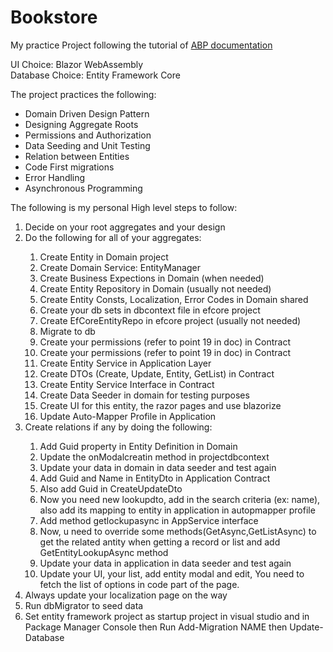 # Bookstore
My practice Project following the tutorial of <a href="https://docs.abp.io/en/abp/latest/Tutorials/Part-1?UI=Blazor&DB=EF"> ABP documentation <a>

UI Choice: Blazor WebAssembly
</br>
Database Choice: Entity Framework Core

The project practices the following:
<ul>
  <li>Domain Driven Design Pattern</li>
  <li>Designing Aggregate Roots</li>
  <li>Permissions and Authorization</li>
  <li>Data Seeding and Unit Testing</li>
  <li>Relation between Entities</li>
  <li>Code First migrations</li>
  <li>Error Handling</li>
  <li>Asynchronous Programming</li>
</ul>


The following is my personal High level steps to follow:
<ol>
  <li>Decide on your root aggregates and your design </li>
  <li>Do the following for all of your aggregates:</li>
  <ol>
    <li>Create Entity in Domain project</li>
    <li>Create Domain Service: EntityManager</li>
    <li>Create Business Expections in Domain (when needed)</li>
    <li>Create Entity Repository in Domain (usually not needed)</li>
    <li>Create Entity Consts, Localization, Error Codes in Domain shared</li>
    <li>Create your db sets in dbcontext file in efcore project</li>
    <li>Create EfCoreEntityRepo in efcore project (usually not needed)</li>
    <li>Migrate to db</li>
    <li>Create your permissions (refer to point 19 in doc) in Contract</li>
    <li>Create your permissions (refer to point 19 in doc) in Contract</li>
    <li>Create Entity Service in Application Layer</li>
    <li>Create DTOs (Create, Update, Entity, GetList) in Contract</li>
    <li>Create Entity Service Interface in Contract</li>
    <li>Create Data Seeder in domain for testing purposes</li>
    <li>Create UI for this entity, the razor pages and use blazorize</li>
    <li>Update Auto-Mapper Profile in Application</li>
  </ol>
  <li>Create relations if any by doing the following:</li>
  <ol>
    <li>Add Guid property in Entity Definition in Domain</li>
    <li>Update the onModalcreatin method in projectdbcontext</li>
    <li>Update your data in domain in data seeder and test again</li>
    <li>Add Guid and Name in EntityDto in Application Contract</li>
    <li>Also add Guid in CreateUpdateDto</li>
    <li>Now you need new lookupdto, add in the search criteria (ex: name), also add its mapping to entity in application in autopmapper profile</li>
    <li>Add method getlockupasync in AppService interface</li>
    <li>Now, u need to override some methods(GetAsync,GetListAsync) to get the related antity when getting a record or list and add GetEntityLookupAsync method</li>
    <li>Update your data in application in data seeder and test again</li>
    <li>Update your UI, your list, add entity modal and edit, You need to fetch the list of options in code part of the page.</li>
  </ol>
  <li>Always update your localization page on the way</li>
  <li>Run dbMigrator to seed data</li>
  <li>Set entity framework project as startup project in visual studio and in Package Manager Console then Run Add-Migration NAME then Update-Database</li>
</ol>

